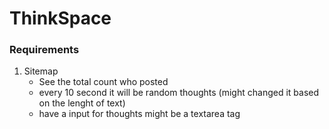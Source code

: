 # ThinkSpace

### Requirements

1. Sitemap
   - See the total count who posted
   - every 10 second it will be random thoughts (might changed it based on the lenght of text)
   - have a input for thoughts might be a textarea tag
